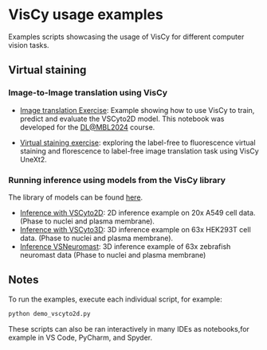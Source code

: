 # VisCy usage examples

Examples scripts showcasing the usage of VisCy for different computer vision tasks.

## Virtual staining

### Image-to-Image translation using VisCy
- [Image translation Exercise](./dlmbl_exercise/solution.py):
Example showing how to use VisCy to train, predict and evaluate the VSCyto2D model. This notebook was developed for the [DL@MBL2024](https://github.com/dlmbl/DL-MBL-2024) course.

- [Virtual staining exercise](./img2img_translation/solution.py): exploring the label-free to fluorescence virtual staining and florescence to label-free image translation task using VisCy UneXt2.

### Running inference using models from the VisCy library
The library of models can be found [here](https://github.com/mehta-lab/VisCy/wiki/Library-of-virtual-staining-(VS)-Models).

- [Inference with VSCyto2D](./VS_model_inference/demo_vscyto2d.py):
2D inference example on 20x A549 cell data. (Phase to nuclei and plasma membrane).
- [Inference with VSCyto3D](./VS_model_inference/demo_vscyto3d.py):
3D inference example on 63x HEK293T cell data. (Phase to nuclei and plasma membrane).
- [Inference VSNeuromast](./VS_model_inference/demo_vsneuromast.py):
3D inference example of 63x zebrafish neuromast data (Phase to nuclei and plasma membrane)

## Notes

To run the examples, execute each individual script, for example:

```sh
python demo_vscyto2d.py
```

These scripts can also be ran interactively in many IDEs as notebooks,for example in VS Code, PyCharm, and Spyder.
